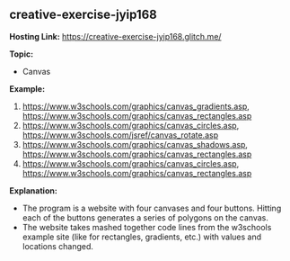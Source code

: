 ## creative-exercise-jyip168

**Hosting Link:**
https://creative-exercise-jyip168.glitch.me/

**Topic:**
- Canvas

**Example:**
1. https://www.w3schools.com/graphics/canvas_gradients.asp, https://www.w3schools.com/graphics/canvas_rectangles.asp
2. https://www.w3schools.com/graphics/canvas_circles.asp, https://www.w3schools.com/jsref/canvas_rotate.asp
3. https://www.w3schools.com/graphics/canvas_shadows.asp, https://www.w3schools.com/graphics/canvas_rectangles.asp
4. https://www.w3schools.com/graphics/canvas_circles.asp, https://www.w3schools.com/graphics/canvas_rectangles.asp

**Explanation:**
- The program is a website with four canvases and four buttons. Hitting each of the buttons generates a series of polygons on the canvas.
- The website takes mashed together code lines from the w3schools example site (like for rectangles, gradients, etc.) with values and locations
changed.